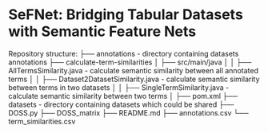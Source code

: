 # SeFNet: Bridging Tabular Datasets with Semantic Feature Nets

Repository structure:
├── annotations - directory containing datasets annotations
├── calculate-term-similarities
│   ├── src/main/java
│   │   ├── AllTermsSimilarity.java - calculate semantic similarity between all annotated terms
│   │   ├── Dataset2DatasetSimilarity.java - calculate semantic similarity between terms in two datasets
│   │   ├── SingleTermSimilarity.java - calculate semantic similarity between two terms
│   ├── pom.xml
├── datasets - directory containing datasets which could be shared
├── DOSS.py
├── DOSS_matrix
├── README.md 
├── annotations.csv
└── term_similarities.csv
